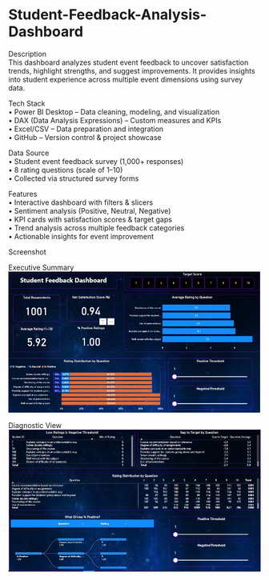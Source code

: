 # Student-Feedback-Analysis-Dashboard

Description <br>
This dashboard analyzes student event feedback to uncover satisfaction trends, highlight strengths, and suggest improvements. It provides insights into student experience across multiple event dimensions using survey data. <br>

Tech Stack <br>
•	Power BI Desktop – Data cleaning, modeling, and visualization <br>
•	DAX (Data Analysis Expressions) – Custom measures and KPIs <br>
•	Excel/CSV – Data preparation and integration <br>
•	GitHub – Version control & project showcase <br>

Data Source <br>
•	Student event feedback survey (1,000+ responses) <br>
•	8 rating questions (scale of 1–10) <br>
•	Collected via structured survey forms <br>

Features <br>
•	Interactive dashboard with filters & slicers <br>
•	Sentiment analysis (Positive, Neutral, Negative) <br>
•	KPI cards with satisfaction scores & target gaps <br>
•	Trend analysis across multiple feedback categories <br>
•	Actionable insights for event improvement <br>

Screenshot <br>

Executive Summary <br>
![Executive Summary](https://github.com/shrivj2312/Student-Feedback-Analysis-Dashboard/blob/main/Executive%20Summary.jpg) <br>

Diagnostic View <br>
![Diagnostic View](https://github.com/shrivj2312/Student-Feedback-Analysis-Dashboard/blob/main/Diagnostic%20View.jpg) <br>
